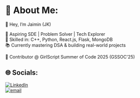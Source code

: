 # 💫 About Me:
👋 Hey, I’m Jaimin (JK)  

🌟 Aspiring SDE | Problem Solver | Tech Explorer  
🔧 Skilled in: C++, Python, React.js, Flask, MongoDB  
📚 Currently mastering DSA & building real-world projects  

🚀 Contributor @ GirlScript Summer of Code 2025 (GSSOC'25)  


## 🌐 Socials:
[![LinkedIn](https://img.shields.io/badge/LinkedIn-%230077B5.svg?logo=linkedin&logoColor=white)](https://www.linkedin.com/in/jaimin-kansagara)  
 [![email](https://img.shields.io/badge/Email-D14836?logo=gmail&logoColor=white)](mailto:se.jaimin91@gmail.com) 

<!-- Proudly created with GPRM ( https://gprm.itsvg.in ) -->
